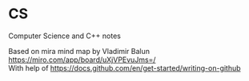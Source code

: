 # CS
Computer Science and C++ notes


Based on mira mind map by Vladimir Balun https://miro.com/app/board/uXjVPEvuJms=/  
With help of https://docs.github.com/en/get-started/writing-on-github 

